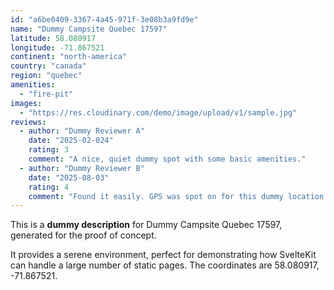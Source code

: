 ```yaml
---
id: "a6be0409-3367-4a45-971f-3e08b3a9fd9e"
name: "Dummy Campsite Quebec 17597"
latitude: 58.080917
longitude: -71.867521
continent: "north-america"
country: "canada"
region: "quebec"
amenities:
  - "fire-pit"
images:
  - "https://res.cloudinary.com/demo/image/upload/v1/sample.jpg"
reviews:
  - author: "Dummy Reviewer A"
    date: "2025-02-024"
    rating: 3
    comment: "A nice, quiet dummy spot with some basic amenities."
  - author: "Dummy Reviewer B"
    date: "2025-08-03"
    rating: 4
    comment: "Found it easily. GPS was spot on for this dummy location."
---
```


This is a **dummy description** for Dummy Campsite Quebec 17597, generated for the proof of concept.

It provides a serene environment, perfect for demonstrating how SvelteKit can handle a large number of static pages. The coordinates are 58.080917, -71.867521.
